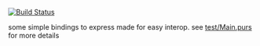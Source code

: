 [![Build Status](https://travis-ci.org/justinwoo/purescript-makkori.svg?branch=master)](https://travis-ci.org/justinwoo/purescript-makkori)

some simple bindings to express made for easy interop. see [test/Main.purs](test/Main.purs) for more details
